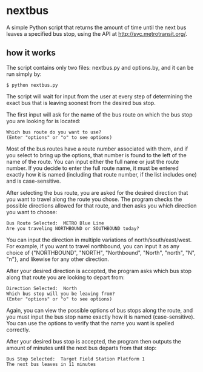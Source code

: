 # nextbus
A simple Python script that returns the amount of time until the next bus leaves a specified bus stop, using the API at http://svc.metrotransit.org/.

## how it works
The script contains only two files: nextbus.py and options.by, and it can be run simply by:
```
$ python nextbus.py
```
The script will wait for input from the user at every step of determining the exact bus that is leaving soonest from the desired bus stop.

The first input will ask for the name of the bus route on which the bus stop you are looking for is located:
```
Which bus route do you want to use?
(Enter "options" or "o" to see options) 
```
Most of the bus routes have a route number associated with them, and if you select to bring up the options, that number is found to the left of the name of the route. You can input either the full name or just the route number. If you decide to enter the full route name, it must be entered exactly how it is named (including that route number, if the list includes one) and is case-sensitive.

After selecting the bus route, you are asked for the desired direction that you want to travel along the route you chose. 
The program checks the possible directions allowed for that route, and then asks you which direction you want to choose:
```
Bus Route Selected:  METRO Blue Line
Are you traveling NORTHBOUND or SOUTHBOUND today? 
```
You can input the direction in multiple variations of north/south/east/west. For example, if you want to travel northbound, you can input it as any choice of {"NORTHBOUND", "NORTH", "Northbound", "North", "north", "N", "n"}, and likewise for any other direction.

After your desired direction is accepted, the program asks which bus stop along that route you are looking to depart from:
```
Direction Selected:  North
Which bus stop will you be leaving from?
(Enter "options" or "o" to see options) 
```
Again, you can view the possible options of bus stops along the route, and you must input the bus stop name exactly how it is named (case-sensitive). You can use the options to verify that the name you want is spelled correctly.

After your desired bus stop is accepted, the program then outputs the amount of minutes until the next bus departs from that stop:
```
Bus Stop Selected:  Target Field Station Platform 1
The next bus leaves in 11 minutes
```
